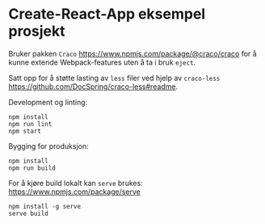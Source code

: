 # Create-React-App eksempel prosjekt

Bruker pakken `Craco` https://www.npmjs.com/package/@craco/craco for å kunne extende Webpack-features uten å ta i bruk `eject`.

Satt opp for å støtte lasting av `less` filer ved hjelp av `craco-less` https://github.com/DocSpring/craco-less#readme.


Development og linting:
```
npm install
npm run lint
npm start
```


Bygging for produksjon:
```
npm install
npm run build
```

For å kjøre build lokalt kan `serve` brukes:
https://www.npmjs.com/package/serve
```
npm install -g serve
serve build
```